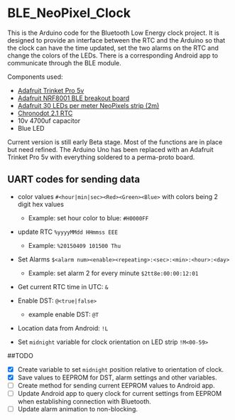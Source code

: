 # BLE_NeoPixel_Clock

This is the Arduino code for the Bluetooth Low Energy clock project. It is designed to provide an interface between the RTC and the Arduino so that the clock can have the time updated, set the two alarms on the RTC and change the colors of the LEDs. There is a corresponding Android app to communicate through the BLE module.

Components used: 
* <a href="https://www.adafruit.com/products/2000">Adafruit Trinket Pro 5v</a>
* <a href="https://www.adafruit.com/products/1697">Adafruit NRF8001 BLE breakout board</a>
* <a href="https://www.adafruit.com/products/1460">Adafruit 30 LEDs per meter NeoPixels strip (2m)</a>
* <a href="http://macetech.com/store/index.php?main_page=product_info&products_id=8">Chronodot 2.1 RTC</a>
* 10v 4700uf capacitor
* Blue LED


Current version is still early Beta stage. Most of the functions are in place but need refined. The Arduino Uno has been replaced with an Adafruit Trinket Pro 5v with everything soldered to a perma-proto board.

## UART codes for sending data
* color values `#<hour|min|sec><Red><Green><Blue>` with colors being 2 digit hex values
  - Example: set hour color to blue: `#H0000FF`
* update RTC `%yyyyMMdd HHmmss EEE`
  - Example: `%20150409 101500 Thu`

* Set Alarms `$<alarm num><enable><repeating>:<sec>:<min>:<hour>:<day>`
  - Example: set alarm 2 for every minute `$2tt8e:00:00:12:01`

* Get current RTC time in UTC: `&`

* Enable DST: `@<true|false>`
  - example enable DST: `@T`

* Location data from Android: `!L`
* Set `midnight` variable for clock orientation on LED strip `!M<00-59>`

##TODO
* [x] Create variable to set `midnight` position relative to orientation of clock.
* [X] Save values to EEPROM for DST, alarm settings and other variables.
* [ ] Create method for sending current EEPROM values to Android app.
* [ ] Update Android app to query clock for current settings from EEPROM when establishing connection with Bluetooth.
* [ ] Update alarm animation to non-blocking.